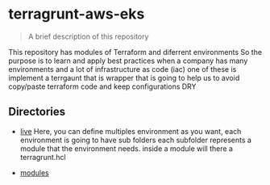 # terragrunt-aws-eks


> A brief description of this repository

This repository has modules of Terraform and diferrent environments 
So the purpose is to learn and apply best practices when a company
has many environments and a lot of infrastructure as code (iac)
one of these is implement a terrgaunt that is wrapper that is going to help 
us to avoid copy/paste terraform code and keep configurations DRY

## Directories

- [live](live)  Here, you can define multiples environment as you want, each environment is going to have sub folders
                each subfolder represents a module that the environment needs.
                inside a module will there a terragrunt.hcl

- [modules](modules)
